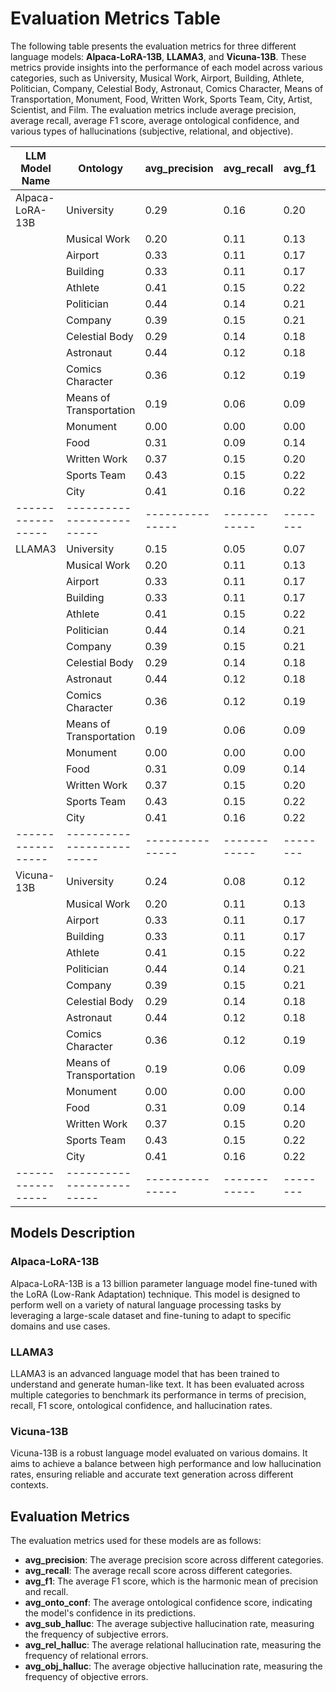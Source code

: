 # Evaluation Metrics Table

The following table presents the evaluation metrics for three different language models: **Alpaca-LoRA-13B**, **LLAMA3**, and **Vicuna-13B**. These metrics provide insights into the performance of each model across various categories, such as University, Musical Work, Airport, Building, Athlete, Politician, Company, Celestial Body, Astronaut, Comics Character, Means of Transportation, Monument, Food, Written Work, Sports Team, City, Artist, Scientist, and Film. The evaluation metrics include average precision, average recall, average F1 score, average ontological confidence, and various types of hallucinations (subjective, relational, and objective).

| LLM Model Name  | Ontology                | avg_precision | avg_recall | avg_f1 | avg_onto_conf | avg_sub_halluc | avg_rel_halluc | avg_obj_halluc |
|-----------------|-------------------------|---------------|------------|--------|---------------|----------------|----------------|----------------|
| Alpaca-LoRA-13B | University              | 0.29          | 0.16       | 0.20   | 0.89          | 0.13           | 0.30           | 0.06           |
|                 | Musical Work            | 0.20          | 0.11       | 0.13   | 0.49          | 0.39           | 0.51           | 0.31           |
|                 | Airport                 | 0.33          | 0.11       | 0.17   | 0.63          | 0.02           | 0.37           | 0.12           |
|                 | Building                | 0.33          | 0.11       | 0.17   | 0.83          | 0.02           | 0.17           | 0.09           |
|                 | Athlete                 | 0.41          | 0.15       | 0.22   | 0.73          | 0.00           | 0.27           | 0.20           |
|                 | Politician              | 0.44          | 0.14       | 0.21   | 0.73          | 0.07           | 0.27           | 0.16           |
|                 | Company                 | 0.39          | 0.15       | 0.21   | 0.55          | 0.11           | 0.45           | 0.33           |
|                 | Celestial Body          | 0.29          | 0.14       | 0.18   | 0.91          | 0.03           | 0.09           | 0.26           |
|                 | Astronaut               | 0.44          | 0.12       | 0.18   | 0.66          | 0.00           | 0.34           | 0.54           |
|                 | Comics Character        | 0.36          | 0.12       | 0.19   | 0.59          | 0.53           | 0.41           | 0.04           |
|                 | Means of Transportation | 0.19          | 0.06       | 0.09   | 0.62          | 0.00           | 0.38           | 0.21           |
|                 | Monument                | 0.00          | 0.00       | 0.00   | 0.49          | 0.11           | 0.51           | 0.21           |
|                 | Food                    | 0.31          | 0.09       | 0.14   | 0.64          | 0.00           | 0.36           | 0.27           |
|                 | Written Work            | 0.37          | 0.15       | 0.20   | 0.76          | 0.01           | 0.24           | 0.23           |
|                 | Sports Team             | 0.43          | 0.15       | 0.22   | 0.71          | 0.00           | 0.29           | 0.11           |
|                 | City                    | 0.41          | 0.16       | 0.22   | 0.71          | 0.03           | 0.26           | 0.15           |
|-----------------|-------------------------|---------------|------------|--------|---------------|----------------|----------------|----------------|
| LLAMA3          | University              | 0.15          | 0.05       | 0.07   | 0.43          | 0.02           | 0.58           | 0.23           |
|                 | Musical Work            | 0.20          | 0.11       | 0.13   | 0.49          | 0.39           | 0.51           | 0.31           |
|                 | Airport                 | 0.33          | 0.11       | 0.17   | 0.63          | 0.02           | 0.37           | 0.12           |
|                 | Building                | 0.33          | 0.11       | 0.17   | 0.83          | 0.02           | 0.17           | 0.09           |
|                 | Athlete                 | 0.41          | 0.15       | 0.22   | 0.73          | 0.00           | 0.27           | 0.20           |
|                 | Politician              | 0.44          | 0.14       | 0.21   | 0.73          | 0.07           | 0.27           | 0.16           |
|                 | Company                 | 0.39          | 0.15       | 0.21   | 0.55          | 0.11           | 0.45           | 0.33           |
|                 | Celestial Body          | 0.29          | 0.14       | 0.18   | 0.91          | 0.03           | 0.09           | 0.26           |
|                 | Astronaut               | 0.44          | 0.12       | 0.18   | 0.66          | 0.00           | 0.34           | 0.54           |
|                 | Comics Character        | 0.36          | 0.12       | 0.19   | 0.59          | 0.53           | 0.41           | 0.04           |
|                 | Means of Transportation | 0.19          | 0.06       | 0.09   | 0.62          | 0.00           | 0.38           | 0.21           |
|                 | Monument                | 0.00          | 0.00       | 0.00   | 0.49          | 0.11           | 0.51           | 0.21           |
|                 | Food                    | 0.31          | 0.09       | 0.14   | 0.64          | 0.00           | 0.36           | 0.27           |
|                 | Written Work            | 0.37          | 0.15       | 0.20   | 0.76          | 0.01           | 0.24           | 0.23           |
|                 | Sports Team             | 0.43          | 0.15       | 0.22   | 0.71          | 0.00           | 0.29           | 0.11           |
|                 | City                    | 0.41          | 0.16       | 0.22   | 0.71          | 0.03           | 0.26           | 0.15           |
|-----------------|-------------------------|---------------|------------|--------|---------------|----------------|----------------|----------------|
| Vicuna-13B      | University              | 0.24          | 0.08       | 0.12   | 0.70          | 0.00           | 0.30           | 0.06           |
|                 | Musical Work            | 0.20          | 0.11       | 0.13   | 0.49          | 0.39           | 0.51           | 0.31           |
|                 | Airport                 | 0.33          | 0.11       | 0.17   | 0.63          | 0.02           | 0.37           | 0.12           |
|                 | Building                | 0.33          | 0.11       | 0.17   | 0.83          | 0.02           | 0.17           | 0.09           |
|                 | Athlete                 | 0.41          | 0.15       | 0.22   | 0.73          | 0.00           | 0.27           | 0.20           |
|                 | Politician              | 0.44          | 0.14       | 0.21   | 0.73          | 0.07           | 0.27           | 0.16           |
|                 | Company                 | 0.39          | 0.15       | 0.21   | 0.55          | 0.11           | 0.45           | 0.33           |
|                 | Celestial Body          | 0.29          | 0.14       | 0.18   | 0.91          | 0.03           | 0.09           | 0.26           |
|                 | Astronaut               | 0.44          | 0.12       | 0.18   | 0.66          | 0.00           | 0.34           | 0.54           |
|                 | Comics Character        | 0.36          | 0.12       | 0.19   | 0.59          | 0.53           | 0.41           | 0.04           |
|                 | Means of Transportation | 0.19          | 0.06       | 0.09   | 0.62          | 0.00           | 0.38           | 0.21           |
|                 | Monument                | 0.00          | 0.00       | 0.00   | 0.49          | 0.11           | 0.51           | 0.21           |
|                 | Food                    | 0.31          | 0.09       | 0.14   | 0.64          | 0.00           | 0.36           | 0.27           |
|                 | Written Work            | 0.37          | 0.15       | 0.20   | 0.76          | 0.01           | 0.24           | 0.23           |
|                 | Sports Team             | 0.43          | 0.15       | 0.22   | 0.71          | 0.00           | 0.29           | 0.11           |
|                 | City                    | 0.41          | 0.16       | 0.22   | 0.71          | 0.03           | 0.26           | 0.15           |
|-----------------|-------------------------|---------------|------------|--------|---------------|----------------|----------------|----------------|

## Models Description

### Alpaca-LoRA-13B
Alpaca-LoRA-13B is a 13 billion parameter language model fine-tuned with the LoRA (Low-Rank Adaptation) technique. This model is designed to perform well on a variety of natural language processing tasks by leveraging a large-scale dataset and fine-tuning to adapt to specific domains and use cases.

### LLAMA3
LLAMA3 is an advanced language model that has been trained to understand and generate human-like text. It has been evaluated across multiple categories to benchmark its performance in terms of precision, recall, F1 score, ontological confidence, and hallucination rates.

### Vicuna-13B
Vicuna-13B is a robust language model evaluated on various domains. It aims to achieve a balance between high performance and low hallucination rates, ensuring reliable and accurate text generation across different contexts.

## Evaluation Metrics
The evaluation metrics used for these models are as follows:
- **avg_precision**: The average precision score across different categories.
- **avg_recall**: The average recall score across different categories.
- **avg_f1**: The average F1 score, which is the harmonic mean of precision and recall.
- **avg_onto_conf**: The average ontological confidence score, indicating the model's confidence in its predictions.
- **avg_sub_halluc**: The average subjective hallucination rate, measuring the frequency of subjective errors.
- **avg_rel_halluc**: The average relational hallucination rate, measuring the frequency of relational errors.
- **avg_obj_halluc**: The average objective hallucination rate, measuring the frequency of objective errors.
